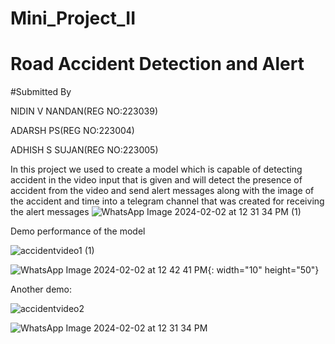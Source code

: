 # Mini_Project_II
# Road Accident Detection and Alert
#Submitted By

NIDIN V NANDAN(REG NO:223039)

ADARSH PS(REG NO:223004)

ADHISH S SUJAN(REG NO:223005)

In this project we used to create a model which is capable of detecting accident in the video input that is given and will detect the presence of accident from the video and send alert messages along with the image of the accident and time into a telegram channel that was created for receiving the alert messages
![WhatsApp Image 2024-02-02 at 12 31 34 PM (1)](https://github.com/nidinvnandan/Mini_Project_II/assets/128630742/66cbb24a-f31f-4e7f-beeb-8e08591d6ae3)

Demo performance of the model

![accidentvideo1 (1)](https://github.com/nidinvnandan/Mini_Project_II/assets/128630742/609c3081-36d1-48b0-ba4d-2849b9daa3a5)

![WhatsApp Image 2024-02-02 at 12 42 41 PM](https://github.com/nidinvnandan/Mini_Project_II/assets/128630742/e1b6ff55-2dfe-4f48-8ba1-8651bb26c05b){: width="10" height="50"}



Another demo:

![accidentvideo2](https://github.com/nidinvnandan/Mini_Project_II/assets/128630742/8b6997da-0fc6-4283-a333-eb25e4e6cff2)

![WhatsApp Image 2024-02-02 at 12 31 34 PM](https://github.com/nidinvnandan/Mini_Project_II/assets/128630742/5a8411a8-9de7-46c1-8351-0e56f69106d7)

